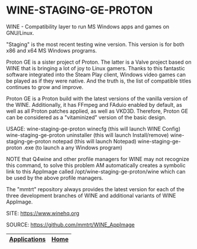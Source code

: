 # WINE-STAGING-GE-PROTON

 WINE - Compatibility layer to run MS Windows apps and games on GNU/Linux.
 
 "Staging" is the most recent testing wine version.
 This version is for both x86 and x64 MS Windows programs.
 
 Proton GE is a sister project of Proton. The latter is a Valve project based
 on WINE that is bringing a lot of joy to Linux gamers. Thanks to this 
 fantastic software integrated into the Steam Play client, Windows video 
 games can be played as if they were native. And the truth is, the list of 
 compatible titles continues to grow and improve.
 
 Proton GE is a Proton build with the latest versions of the vanilla version 
 of the WINE. Additionally, it has FFmpeg and FAduio enabled by default, as 
 well as all Proton patches applied, as well as VKD3D. Therefore, Proton GE 
 can be considered as a "vitaminized" version of the basic design.
 
 USAGE: wine-staging-ge-proton winecfg (this will launch WINE Config)
        wine-staging-ge-proton uninstaller (this will launch Install/remove)
        wine-staging-ge-proton notepad (this will launch Notepad)
        wine-staging-ge-proton <program>.exe (to launch a any Windows program)
        
 NOTE that Q4wine and other profile managers for WINE may not recognize 
 this command, to solve this problem AM automatically creates a symbolic 
 link to this AppImage called /opt/wine-staging-ge-proton/wine which can be 
 used by the above profile managers.
 
 The "mmtrt" repository always provides the latest version for each of the 
 three development branches of WINE and additional variants of WINE AppImage.
 
 SITE: https://www.winehq.org

 SOURCE: https://github.com/mmtrt/WINE_AppImage

 | [Applications](https://portable-linux-apps.github.io/apps.html) | [Home](https://portable-linux-apps.github.io)
 | --- | --- |
